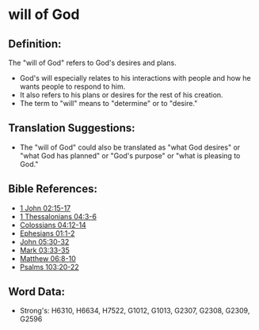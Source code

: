 # will of God #

## Definition: ##

The "will of God" refers to God's desires and plans.
 
* God's will especially  relates to his interactions with people and how he wants people to respond to him.
* It also refers to his plans or desires for the rest of his creation.
* The term to "will" means to "determine" or to "desire."

## Translation Suggestions: ##

* The "will of God" could also be translated as "what God desires" or "what God has planned" or "God's purpose" or "what is pleasing to God."

## Bible References: ##

* [1 John 02:15-17](rc://en/tn/help/1jn/02/15)
* [1 Thessalonians 04:3-6](rc://en/tn/help/1th/04/03)
* [Colossians 04:12-14](rc://en/tn/help/col/04/12)
* [Ephesians 01:1-2](rc://en/tn/help/eph/01/01)
* [John 05:30-32](rc://en/tn/help/jhn/05/30)
* [Mark 03:33-35](rc://en/tn/help/mrk/03/33)
* [Matthew 06:8-10](rc://en/tn/help/mat/06/08)
* [Psalms 103:20-22](rc://en/tn/help/psa/103/020)

## Word Data: ##

* Strong's: H6310, H6634, H7522, G1012, G1013, G2307, G2308, G2309, G2596
